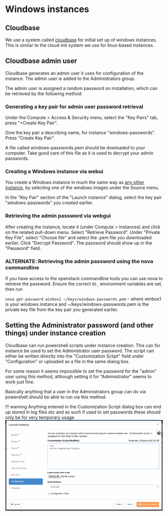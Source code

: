 # Windows instances

## Cloudbase

We use a system called [cloudbase](https://cloudbase.it/) for initial set up of windows instances. This is similar to the cloud-init system we use for linux-based instances.

## Cloudbase admin user

Cloudbase generates an admin user it uses for configuration of the instance. The admin user is added to the Administrators group.

The admin user is assigned a random password on installation, which can be retrieved by the following method:

### Generating a key pair for admin user password retrieval

Under the Compute > Access & Security menu, select the "Key Pairs" tab, press "+Create Key Pair".

Give the key pair a describing name, for instance "windows-passwords". Press "Create Key Pair".

A file called windows-passwords.pem should be dowloaded to your computer. Take good care of this file as it is used to decrypt your admin passwords.

### Creating a Windows instance via webui

You create a Windows instance in much the same way as [any other instance](./getting-started.md), by selecting one of the windows images under the Source menu.

In the "Key Pair" section of the "Launch instance" dialog, select the key pair "windows-passwords" you created earlier.

### Retrieving the admin password via webgui

After creating the instance, locate it (under Compute > Instances) and click on the related pull-down menu. Select "Retrieve Password". Under "Private Key File", select "Choose file" and select the .pem file you downloaded earlier. Click "Decrypt Password".
The password should show up in the "Password" field.

### ALTERNATE: Retrieving the admin password using the nova commandline

If you have access to the openstack commandline tools you can use nova to retrieve the password. Ensure the correct `OS_` environment variables are set, then run

`nova get-password winbox1 ~/keys/windows-passwords.pem` - where winbox1 is your windows instance and ~/keys/windows-passwords.pem is the private key file from the key pair you generated earlier.

## Setting the Administrator password (and other things) under instance creation

Cloudbase can run powershell scripts under instance creation. This can for instance be used to set the Administrator user password. The script can either be written directly into the "Customization Sctipt" field under "Configuration" or uploaded as a file in the same dialog box.

For some reason it seems impossible to set the password for the "admin" user using this method, although setting it for "Administrator" seems to work just fine.

Basically anything that a user in the Administrators group can do via powershell should be able to run via this method.

!!! warning
    Anything entered in the Customization Script dialog box can end up stored in log files etc and as such if used to set passwords these should only be for very temporary usage
![Launch Instance Powershell](../images/launch-instance-powershell.png) 
